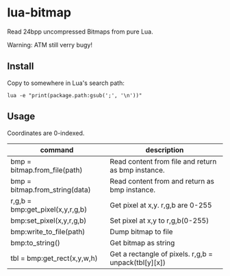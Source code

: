 lua-bitmap
==========

Read 24bpp uncompressed Bitmaps from pure Lua.

Warning: ATM still verry bugy!


Install
-------

Copy to somewhere in Lua's search path:

`lua -e "print(package.path:gsub(';', '\n'))"`



Usage
-----

Coordinates are 0-indexed.

command | description
--- | ---
bmp = bitmap.from_file(path)       | Read content from file and return as bmp instance.
bmp = bitmap.from_string(data)     | Read content from and return as bmp instance.
r,g,b = bmp:get_pixel(x,y,r,g,b)   | Get pixel at x,y. r,g,b are 0-255
bmp:set_pixel(x,y,r,g,b)           | Set pixel at x,y to r,g,b(0-255)
bmp:write_to_file(path)            | Dump bitmap to file
bmp:to_string()                    | Get bitmap as string
tbl = bmp:get_rect(x,y,w,h)        | Get a rectangle of pixels. r,g,b = unpack(tbl[y][x])
